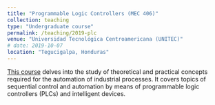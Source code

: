 ```yaml
---
title: "Programmable Logic Controllers (MEC 406)"
collection: teaching
type: "Undergraduate course"
permalink: /teaching/2019-plc
venue: "Universidad Tecnológica Centroamericana (UNITEC)"
# date: 2019-10-07 
location: "Tegucigalpa, Honduras"
---
```


[This course](https://www.unitec.edu/estudios/pregrado/mecatronica) delves into the study of theoretical and practical concepts required for the automation of industrial processes. It covers topics of sequential control and automation by means of programmable logic controllers (PLCs) and intelligent devices.


